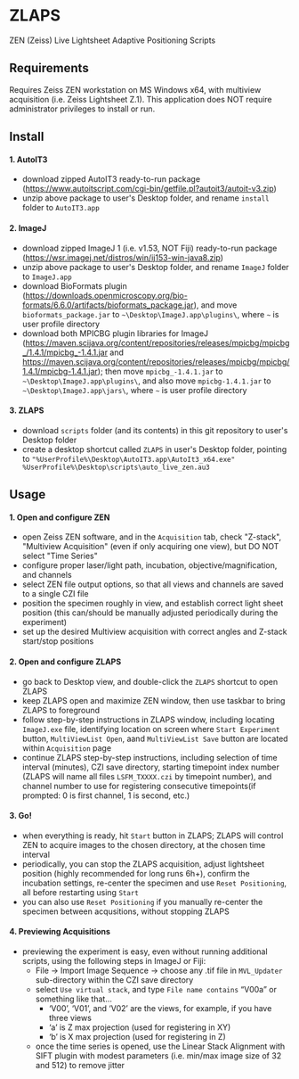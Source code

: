 # ZLAPS
ZEN (Zeiss) Live Lightsheet Adaptive Positioning Scripts

## Requirements
Requires Zeiss ZEN workstation on MS Windows x64, with multiview acquisition (i.e. Zeiss Lightsheet Z.1).  This application does NOT require administrator privileges to install or run.

## Install
#### 1. AutoIT3
- download zipped AutoIT3 ready-to-run package (https://www.autoitscript.com/cgi-bin/getfile.pl?autoit3/autoit-v3.zip)
- unzip above package to user's Desktop folder, and rename `install` folder to `AutoIT3.app`

#### 2. ImageJ
- download zipped ImageJ 1 (i.e. v1.53, NOT Fiji) ready-to-run package (https://wsr.imagej.net/distros/win/ij153-win-java8.zip)
- unzip above package to user's Desktop folder, and rename `ImageJ` folder to `ImageJ.app`
- download BioFormats plugin (https://downloads.openmicroscopy.org/bio-formats/6.6.0/artifacts/bioformats_package.jar), and move `bioformats_package.jar` to `~\Desktop\ImageJ.app\plugins\`, where `~` is user profile directory
- download both MPICBG plugin libraries for ImageJ (https://maven.scijava.org/content/repositories/releases/mpicbg/mpicbg_/1.4.1/mpicbg_-1.4.1.jar and https://maven.scijava.org/content/repositories/releases/mpicbg/mpicbg/1.4.1/mpicbg-1.4.1.jar); then move `mpicbg_-1.4.1.jar` to `~\Desktop\ImageJ.app\plugins\`, and also move `mpicbg-1.4.1.jar` to `~\Desktop\ImageJ.app\jars\`, where `~` is user profile directory

#### 3. ZLAPS
- download `scripts` folder (and its contents) in this git repository to user's Desktop folder
- create a desktop shortcut called `ZLAPS` in user's Desktop folder, pointing to `"%UserProfile%\Desktop\AutoIT3.app\AutoIt3_x64.exe" %UserProfile%\Desktop\scripts\auto_live_zen.au3`

## Usage
#### 1. Open and configure ZEN
- open Zeiss ZEN software, and in the `Acquisition` tab, check "Z-stack", "Multiview Acquisition" (even if only acquiring one view), but DO NOT select "Time Series"
- configure proper laser/light path, incubation, objective/magnification, and channels
- select ZEN file output options, so that all views and channels are saved to a single CZI file
- position the specimen roughly in view, and establish correct light sheet position (this can/should be manually adjusted periodically during the experiment)
- set up the desired Multiview acquisition with correct angles and Z-stack start/stop positions

#### 2. Open and configure ZLAPS
- go back to Desktop view, and double-click the `ZLAPS` shortcut to open ZLAPS
- keep ZLAPS open and maximize ZEN window, then use taskbar to bring ZLAPS to foreground
- follow step-by-step instructions in ZLAPS window, including locating `ImageJ.exe` file, identifying location on screen where `Start Experiment` button, `MultiViewList Open`, aand `MultiViewList Save` button are located within `Acquisition` page
- continue ZLAPS step-by-step instructions, including selection of time interval (minutes), CZI save directory, starting timepoint index number (ZLAPS will name all files `LSFM_TXXXX.czi` by timepoint number), and channel number to use for registering consecutive timepoints(if prompted: 0 is first channel, 1 is second, etc.)

#### 3. Go!
- when everything is ready, hit `Start` button in ZLAPS; ZLAPS will control ZEN to acquire images to the chosen directory, at the chosen time interval
- periodically, you can stop the ZLAPS acquisition, adjust lightsheet position (highly recommended for long runs 6h+), confirm the incubation settings, re-center the specimen and use `Reset Positioning`, all before restarting using `Start`
- you can also use `Reset Positioning` if you manually re-center the specimen between acqusitions, without stopping ZLAPS 

#### 4. Previewing Acquisitions
- previewing the experiment is easy, even without running additional scripts, using the following steps in ImageJ or Fiji:
  - File -> Import Image Sequence -> choose any .tif file in `MVL_Updater` sub-directory within the CZI save directory
  - select `Use virtual stack`, and type `File name contains` “V00a” or something like that...
    - ‘V00’, ‘V01’, and ‘V02’ are the views, for example, if you have three views
    - ‘a’ is Z max projection (used for registering in XY)
    - ‘b’ is X max projection (used for registering in Z)
  - once the time series is opened, use the Linear Stack Alignment with SIFT plugin with modest parameters (i.e. min/max image size of 32 and 512) to remove jitter
